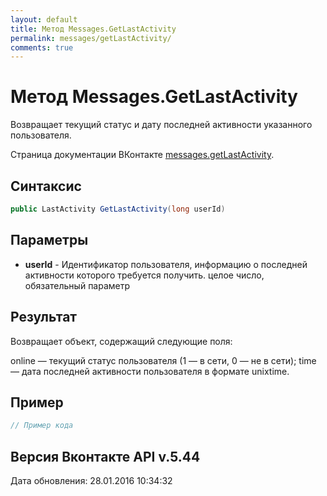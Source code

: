 ```yaml
---
layout: default
title: Метод Messages.GetLastActivity
permalink: messages/getLastActivity/
comments: true
---
```

# Метод Messages.GetLastActivity
Возвращает текущий статус и дату последней активности указанного пользователя.

Страница документации ВКонтакте [messages.getLastActivity](https://vk.com/dev/messages.getLastActivity).
## Синтаксис
``` csharp
public LastActivity GetLastActivity(long userId)
```

## Параметры
+ **userId** - Идентификатор пользователя, информацию о последней активности которого требуется получить. целое число, обязательный параметр

## Результат
Возвращает объект, содержащий следующие поля: 

online — текущий статус пользователя (1 — в сети, 0 — не в сети); 
time — дата последней активности пользователя в формате unixtime.

## Пример
``` csharp
// Пример кода
```

## Версия Вконтакте API v.5.44
Дата обновления: 28.01.2016 10:34:32
